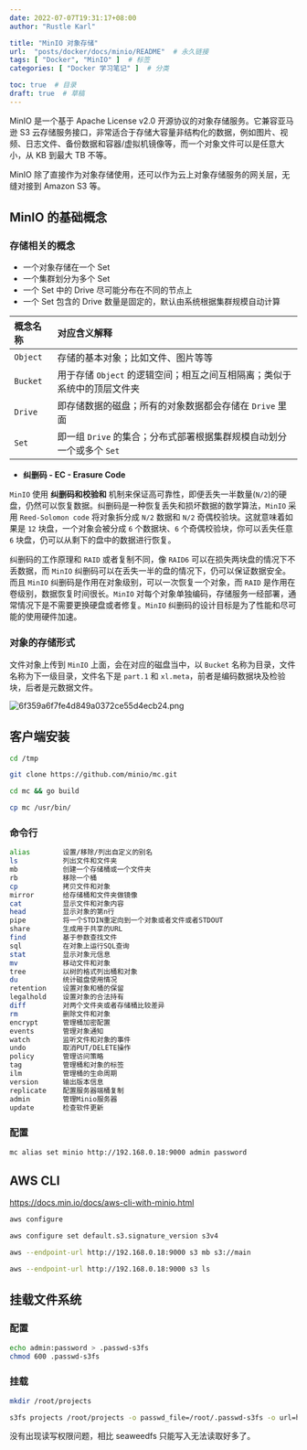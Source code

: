 ```yaml
---
date: 2022-07-07T19:31:17+08:00
author: "Rustle Karl"

title: "MinIO 对象存储"
url:  "posts/docker/docs/minio/README"  # 永久链接
tags: [ "Docker", "MinIO" ]  # 标签
categories: [ "Docker 学习笔记" ]  # 分类

toc: true  # 目录
draft: true  # 草稿
---
```


MinIO 是一个基于 Apache License v2.0 开源协议的对象存储服务。它兼容亚马逊 S3 云存储服务接口，非常适合于存储大容量非结构化的数据，例如图片、视频、日志文件、备份数据和容器/虚拟机镜像等，而一个对象文件可以是任意大小，从 KB 到最大 TB 不等。

MinIO 除了直接作为对象存储使用，还可以作为云上对象存储服务的网关层，无缝对接到 Amazon S3 等。

## MinIO 的基础概念

### 存储相关的概念

- 一个对象存储在一个 Set
- 一个集群划分为多个 Set
- 一个 Set 中的 Drive 尽可能分布在不同的节点上
- 一个 Set 包含的 Drive 数量是固定的，默认由系统根据集群规模自动计算

| 概念名称 | 对应含义解释                                                 |
| :------- | :----------------------------------------------------------- |
| `Object` | 存储的基本对象；比如文件、图片等等                           |
| `Bucket` | 用于存储 `Object` 的逻辑空间；相互之间互相隔离；类似于系统中的顶层文件夹 |
| `Drive`  | 即存储数据的磁盘；所有的对象数据都会存储在 `Drive` 里面      |
| `Set`    | 即一组 `Drive` 的集合；分布式部署根据集群规模自动划分一个或多个 `Set` |

- **纠删码 - EC - Erasure Code**

`MinIO` 使用 **纠删码和校验和** 机制来保证高可靠性，即便丢失一半数量(`N/2`)的硬盘，仍然可以恢复数据。纠删码是一种恢复丢失和损坏数据的数学算法，`MinIO` 采用 `Reed-Solomon code` 将对象拆分成 `N/2` 数据和 `N/2` 奇偶校验块。这就意味着如果是 `12` 块盘，一个对象会被分成 `6` 个数据块、`6` 个奇偶校验块，你可以丢失任意 `6` 块盘，仍可以从剩下的盘中的数据进行恢复。

纠删码的工作原理和 `RAID` 或者复制不同，像 `RAID6` 可以在损失两块盘的情况下不丢数据，而 `MinIO` 纠删码可以在丢失一半的盘的情况下，仍可以保证数据安全。而且 `MinIO` 纠删码是作用在对象级别，可以一次恢复一个对象，而 `RAID` 是作用在卷级别，数据恢复时间很长。`MinIO` 对每个对象单独编码，存储服务一经部署，通常情况下是不需要更换硬盘或者修复。`MinIO` 纠删码的设计目标是为了性能和尽可能的使用硬件加速。

### 对象的存储形式

文件对象上传到 `MinIO` 上面，会在对应的磁盘当中，以 `Bucket` 名称为目录，文件名称为下一级目录，文件名下是 `part.1` 和 `xl.meta`，前者是编码数据块及检验块，后者是元数据文件。

![6f359a6f7fe4d849a0372ce55d4ecb24.png](http://dd-static.jd.com/ddimg/jfs/t1/115663/13/27965/89821/62c6c55dE33f7314a/2cafed8f9a7cdeb5.png)

## 客户端安装

```bash
cd /tmp
```

```bash
git clone https://github.com/minio/mc.git
```

```bash
cd mc && go build
```

```bash
cp mc /usr/bin/
```

### 命令行

```bash
alias        设置/移除/列出自定义的别名
ls           列出文件和文件夹
mb           创建一个存储桶或一个文件夹
rb           移除一个桶
cp           拷贝文件和对象
mirror       给存储桶和文件夹做镜像
cat          显示文件和对象内容
head         显示对象的第n行
pipe         将一个STDIN重定向到一个对象或者文件或者STDOUT
share        生成用于共享的URL
find         基于参数查找文件
sql          在对象上运行SQL查询
stat         显示对象元信息
mv           移动文件和对象
tree         以树的格式列出桶和对象
du           统计磁盘使用情况
retention    设置对象和桶的保留
legalhold    设置对象的合法持有
diff         对两个文件夹或者存储桶比较差异
rm           删除文件和对象
encrypt      管理桶加密配置
events       管理对象通知
watch        监听文件和对象的事件
undo         取消PUT/DELETE操作
policy       管理访问策略
tag          管理桶和对象的标签
ilm          管理桶的生命周期
version      输出版本信息
replicate    配置服务器端桶复制
admin        管理Minio服务器
update       检查软件更新
```

### 配置

```bash
mc alias set minio http://192.168.0.18:9000 admin password
```

## AWS CLI

https://docs.min.io/docs/aws-cli-with-minio.html

```bash
aws configure
```

```bash
aws configure set default.s3.signature_version s3v4
```

```bash
aws --endpoint-url http://192.168.0.18:9000 s3 mb s3://main
```

```bash
aws --endpoint-url http://192.168.0.18:9000 s3 ls
```

## 挂载文件系统

### 配置

```bash
echo admin:password > .passwd-s3fs
chmod 600 .passwd-s3fs
```

### 挂载

```bash
mkdir /root/projects
```

```bash
s3fs projects /root/projects -o passwd_file=/root/.passwd-s3fs -o url=http://192.168.0.18:9000 -o use_path_request_style
```

没有出现读写权限问题，相比 seaweedfs 只能写入无法读取好多了。

```bash

```

```bash

```
